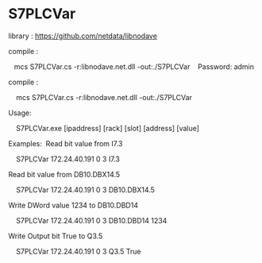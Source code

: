 # S7PLCVar

library : 
https://github.com/netdata/libnodave

compile :

    mcs S7PLCVar.cs -r:libnodave.net.dll -out:./S7PLCVar
    Password: admin

compile :

    mcs S7PLCVar.cs -r:libnodave.net.dll -out:./S7PLCVar

Usage:

    S7PLCVar.exe [ipaddress] [rack] [slot] [address] [value]

Examples: 
Read bit value from I7.3

    S7PLCVar 172.24.40.191 0 3 I7.3

Read bit value from DB10.DBX14.5 

    S7PLCVar 172.24.40.191 0 3 DB10.DBX14.5

Write DWord value 1234 to DB10.DBD14 

    S7PLCVar 172.24.40.191 0 3 DB10.DBD14 1234

Write Output bit True to Q3.5 

    S7PLCVar 172.24.40.191 0 3 Q3.5 True
 
